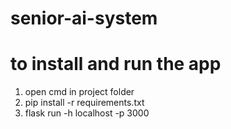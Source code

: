 # senior-ai-system
# to install and run the app
1. open cmd in project folder
2. pip install -r requirements.txt
3. flask run -h localhost -p 3000 
